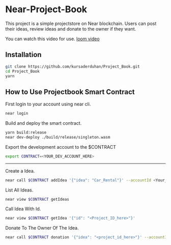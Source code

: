# Near-Project-Book

This project is a simple projectstore on Near blockchain. Users can post their ideas, review ideas and donate to the owner if they want. <br/>

You can watch this video for use. [loom video](https://www.loom.com/share/f279ccd9fe6d4022b80cb66c85ce7980)


## Installation 

```bash
git clone https://github.com/kursaderduhan/Project_Book.git
cd Project_Book
yarn
```

## How to Use Projectbook Smart Contract

First login to your account using near cli.

```bash
near login
```

Build and deploy the smart contract.

```bash
yarn build:release
near dev-deploy ./build/release/singleton.wasm
````

Export the development account to the $CONTRACT

```bash
export CONTRACT=<YOUR_DEV_ACCOUNT_HERE>
```
---

Create a Idea.

```bash
near call $CONTRACT addIdea '{"idea": "Car_Rental"}' --accountId <Your_Testnet_Account_Here>
```

List All Ideas.

```bash
near view $CONTRACT getIdeas
```

Call Idea With Id.

```bash
near view $CONTRACT getIdea '{"id": "<Project_ID_here>"}'
```

Donate To The Owner Of The Idea.

```bash
near call $CONTRACT donation '{"idea": "<project_id_here>"}' --accountId <your_testnet_account_here> --amount 2


